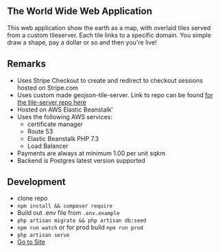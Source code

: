 ## The World Wide Web Application

This web application show the earth as a map, with overlaid tiles served from a custom tileserver. Each tile links to a
specific domain. You simple draw a shape, pay a dollar or so and then you're live!

## Remarks
- Uses Stripe Checkout to create and redirect to checkout sessions hosted on Stripe.com
- Uses custom made geojson-tile-server. Link to repo can be found [for the tile-server repo here](https://github.com/timothycarambat/the_www_tileserver)
- Hosted on AWS Elastic Beanstalk'
- Uses the following AWS services:
  - certificate manager
  - Route 53
  - Elastic Beanstalk PHP 7.3
  - Load Balancer
- Payments are always at minimum 1.00 per unit sqkm
- Backend is Postgres latest version supported


## Development
- clone repo
- `npm install && composer require`
- Build out .env file from `.env.example`
- `php artisan migrate && php artisan db:seed`
- `npm run watch` or for prod build `npm run prod`
- `php artisan serve`
- [Go to Site](http://localhost:8000)
